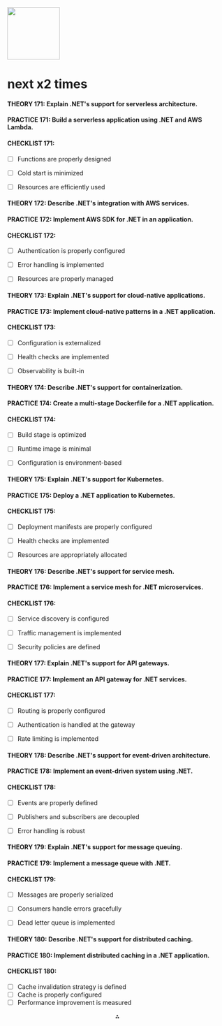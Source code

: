 <img src="https://r2cdn.perplexity.ai/pplx-full-logo-primary-dark%402x.png" class="logo" width="120"/>

# next x2 times

#### THEORY 171: Explain .NET's support for serverless architecture.

#### PRACTICE 171: Build a serverless application using .NET and AWS Lambda.

#### CHECKLIST 171:

- [ ] Functions are properly designed
- [ ] Cold start is minimized
- [ ] Resources are efficiently used


#### THEORY 172: Describe .NET's integration with AWS services.

#### PRACTICE 172: Implement AWS SDK for .NET in an application.

#### CHECKLIST 172:

- [ ] Authentication is properly configured
- [ ] Error handling is implemented
- [ ] Resources are properly managed


#### THEORY 173: Explain .NET's support for cloud-native applications.

#### PRACTICE 173: Implement cloud-native patterns in a .NET application.

#### CHECKLIST 173:

- [ ] Configuration is externalized
- [ ] Health checks are implemented
- [ ] Observability is built-in


#### THEORY 174: Describe .NET's support for containerization.

#### PRACTICE 174: Create a multi-stage Dockerfile for a .NET application.

#### CHECKLIST 174:

- [ ] Build stage is optimized
- [ ] Runtime image is minimal
- [ ] Configuration is environment-based


#### THEORY 175: Explain .NET's support for Kubernetes.

#### PRACTICE 175: Deploy a .NET application to Kubernetes.

#### CHECKLIST 175:

- [ ] Deployment manifests are properly configured
- [ ] Health checks are implemented
- [ ] Resources are appropriately allocated


#### THEORY 176: Describe .NET's support for service mesh.

#### PRACTICE 176: Implement a service mesh for .NET microservices.

#### CHECKLIST 176:

- [ ] Service discovery is configured
- [ ] Traffic management is implemented
- [ ] Security policies are defined


#### THEORY 177: Explain .NET's support for API gateways.

#### PRACTICE 177: Implement an API gateway for .NET services.

#### CHECKLIST 177:

- [ ] Routing is properly configured
- [ ] Authentication is handled at the gateway
- [ ] Rate limiting is implemented


#### THEORY 178: Describe .NET's support for event-driven architecture.

#### PRACTICE 178: Implement an event-driven system using .NET.

#### CHECKLIST 178:

- [ ] Events are properly defined
- [ ] Publishers and subscribers are decoupled
- [ ] Error handling is robust


#### THEORY 179: Explain .NET's support for message queuing.

#### PRACTICE 179: Implement a message queue with .NET.

#### CHECKLIST 179:

- [ ] Messages are properly serialized
- [ ] Consumers handle errors gracefully
- [ ] Dead letter queue is implemented


#### THEORY 180: Describe .NET's support for distributed caching.

#### PRACTICE 180: Implement distributed caching in a .NET application.

#### CHECKLIST 180:

- [ ] Cache invalidation strategy is defined
- [ ] Cache is properly configured
- [ ] Performance improvement is measured

<div style="text-align: center">⁂</div>

[^1]: paste.txt

[^2]: https://en.wikipedia.org/wiki/Paris

[^3]: https://en.wikipedia.org/wiki/List_of_capitals_of_France

[^4]: https://home.adelphi.edu/~ca19535/page 4.html

[^5]: https://www.britannica.com/place/Paris

[^6]: https://www.britannica.com/place/France

[^7]: https://www.tn-physio.at/faq/what-is-the-capital-of-france%3F

[^8]: https://www.coe.int/en/web/interculturalcities/paris

[^9]: https://multimedia.europarl.europa.eu/en/video/infoclip-european-union-capitals-paris-france_I199003

